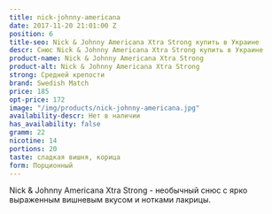 ```yaml
---
title: nick-johnny-americana
date: 2017-11-20 21:01:00 Z
position: 6
title-seo: Nick & Johnny Americana Xtra Strong купить в Украине
descr: Снюс Nick & Johnny Americana Xtra Strong купить в Украине
product-name: Nick & Johnny Americana Xtra Strong
product-alt: Nick & Johnny Americana Xtra Strong
strong: Средней крепости
brand: Swedish Match
price: 185
opt-price: 172
image: "/img/products/nick-johnny-americana.jpg"
availability-descr: Нет в наличии
has_availability: false
gramm: 22
nicotine: 14
portions: 20
taste: сладкая вишня, корица
form: Порционный
---
```


Nick & Johnny Americana Xtra Strong - необычный снюс с ярко выраженным вишневым вкусом и нотками лакрицы.
